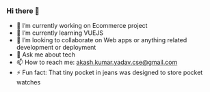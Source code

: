 

### Hi there 👋
<!---
**akashkumaryadav/akashkumaryadav** is a ✨ _special_ ✨ repository because its `README.md` (this file) appears on your GitHub profile.
Here are some ideas to get you started:
--->

- 🔭 I’m currently working on Ecommerce project
- 🌱 I’m currently learning VUEJS
- 👯 I’m looking to collaborate on Web apps or anything related development or deployment
- 💬 Ask me about tech
- 📫 How to reach me: akash.kumar.yadav.cse@gmail.com
- ⚡ Fun fact:  That tiny pocket in jeans was designed to store pocket watches 

